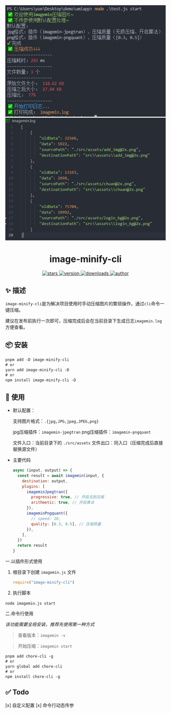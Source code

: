 <div align="center">
  <img src="imagemin.png" width="600"  alt="logo" />
  <img src="imagemin-log.png" width="600"  alt="logo" />
  <h1>image-minify-cli</h1>
  <P>
    <a href="https://github.com/JS-banana/image-minify-cli/stargazers" target="_black">
      <img src="https://img.shields.io/github/stars/JS-banana/image-minify-cl?color=%23ffca28&logo=github&style=flat-square" alt="stars" />
    </a>
    <a href="https://www.npmjs.com/package/image-minify-cli" target="_black">
      <img src="https://img.shields.io/npm/v/image-minify-cli.svg?style=flat" alt="version" />
    </a>
    <a href="https://www.npmjs.com/package/image-minify-cli" target="_black">
      <img src="https://img.shields.io/npm/dm/image-minify-cli" alt="downloads" />
    </a>
     <a href="https://github.com/JS-banana" target="_black">
      <img src="https://img.shields.io/badge/Github-JS--banana-brightgreen?&logo=github&style=flat-square" alt="author" />
    </a
  </p>
</div>

<!-- # image-minify-cli -->

## ✨ 描述

`image-minify-cli`是为解决项目使用时手动压缩图片的繁琐操作，通过`cli`命令一键压缩。

建议在发布前执行一次即可，压缩完成后会在当前目录下生成日志`imagemin.log`方便查看。

<!-- ![imagemin](imagemin.png) -->

<!-- ![imagemin-log](imagemin-log.png) -->

## 📦 安装

```shell
pnpm add -D image-minify-cli
# or
yarn add image-minify-cli -D
# or
npm install image-minify-cli -D
```

## 🚀 使用

- 默认配置：

    支持图片格式：`.{jpg,JPG,jpeg,JPEG,png}`

    jpg压缩插件：`imagemin-jpegtran`
    png压缩插件：`imagemin-pngquant`

    文件入口：当前目录下的 `./src/assets`
    文件出口：同入口（压缩完成后直接替换源文件）

- 主要代码

  ```js
  async (input, output) => {
    const result = await imagemin(input, {
      destination: output,
      plugins: [
        imageminJpegtran({
          progressive: true, // 开启无损压缩
          arithmetic: true, // 开启算法
        }),
        imageminPngquant({
          // speed: 10,
          quality: [0.3, 0.5], // 压缩质量
        }),
      ],
    })
    return result
  }
  ```

一.以插件形式使用

1. 根目录下创建 `imagemin.js` 文件

    ```js
    require("image-minify-cli")
    ```

2. 执行脚本

`node imagemin.js start`

二.命令行使用

*该功能需要全局安装，推荐先使用第一种方式*

> 查看版本：`imagemin -v`

> 开始压缩：`imagemin start`

```shell
pnpm add chore-cli -g
# or
yarn global add chore-cli
# or
npm install chore-cli -g
```

## ✅ Todo

[x] 自定义配置
[x] 命令行动态传参
